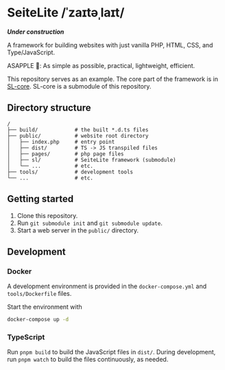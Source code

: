 # SeiteLite /ˈzaɪtəˌlaɪt/

_**Under construction**_

A framework for building websites with just vanilla PHP, HTML, CSS, and Type/JavaScript.

ASAPPLE 🍎: As simple as possible, practical, lightweight, efficient.

This repository serves as an example. The core part of the framework is in
[SL-core](https://github.com/JanBurle/SL-core). SL-core is a submodule of this repository.

## Directory structure

```plaintext
/
├── build/            # the built *.d.ts files
├── public/           # website root directory
│   ├── index.php     # entry point
│   ├── dist/         # TS -> JS transpiled files
│   ├── pages/        # php page files
│   ├── sl/           # SeiteLite framework (submodule)
│   └── ...           # etc.
├── tools/            # development tools
└── ...               # etc.
```

## Getting started

1. Clone this repository.
2. Run `git submodule init` and `git submodule update`.
3. Start a web server in the `public/` directory.
<!-- git submodule add git@github.com:JanBurle/SL-core.git public/sl -->

## Development

### Docker

A development environment is provided in the `docker-compose.yml` and `tools/Dockerfile`
files.

Start the environment with

```bash
docker-compose up -d
```

### TypeScript

Run `pnpm build` to build the JavaScript files in `dist/`. During development, run
`pnpm watch` to build the files continuously, as needed.
